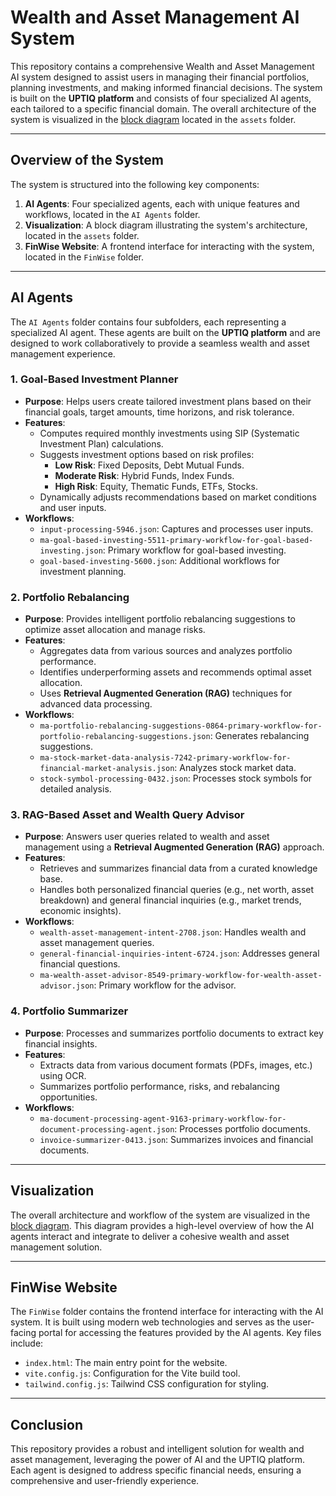 # Wealth and Asset Management AI System

This repository contains a comprehensive Wealth and Asset Management AI system designed to assist users in managing their financial portfolios, planning investments, and making informed financial decisions. The system is built on the **UPTIQ platform** and consists of four specialized AI agents, each tailored to a specific financial domain. The overall architecture of the system is visualized in the [block diagram](assets/block%20diagram.png) located in the `assets` folder.

---

## Overview of the System

The system is structured into the following key components:

1. **AI Agents**: Four specialized agents, each with unique features and workflows, located in the `AI Agents` folder.
2. **Visualization**: A block diagram illustrating the system's architecture, located in the `assets` folder.
3. **FinWise Website**: A frontend interface for interacting with the system, located in the `FinWise` folder.

---

## AI Agents

The `AI Agents` folder contains four subfolders, each representing a specialized AI agent. These agents are built on the **UPTIQ platform** and are designed to work collaboratively to provide a seamless wealth and asset management experience.

### 1. **Goal-Based Investment Planner**
   - **Purpose**: Helps users create tailored investment plans based on their financial goals, target amounts, time horizons, and risk tolerance.
   - **Features**:
     - Computes required monthly investments using SIP (Systematic Investment Plan) calculations.
     - Suggests investment options based on risk profiles:
       - **Low Risk**: Fixed Deposits, Debt Mutual Funds.
       - **Moderate Risk**: Hybrid Funds, Index Funds.
       - **High Risk**: Equity, Thematic Funds, ETFs, Stocks.
     - Dynamically adjusts recommendations based on market conditions and user inputs.
   - **Workflows**:
     - `input-processing-5946.json`: Captures and processes user inputs.
     - `ma-goal-based-investing-5511-primary-workflow-for-goal-based-investing.json`: Primary workflow for goal-based investing.
     - `goal-based-investing-5600.json`: Additional workflows for investment planning.

### 2. **Portfolio Rebalancing**
   - **Purpose**: Provides intelligent portfolio rebalancing suggestions to optimize asset allocation and manage risks.
   - **Features**:
     - Aggregates data from various sources and analyzes portfolio performance.
     - Identifies underperforming assets and recommends optimal asset allocation.
     - Uses **Retrieval Augmented Generation (RAG)** techniques for advanced data processing.
   - **Workflows**:
     - `ma-portfolio-rebalancing-suggestions-0864-primary-workflow-for-portfolio-rebalancing-suggestions.json`: Generates rebalancing suggestions.
     - `ma-stock-market-data-analysis-7242-primary-workflow-for-financial-market-analysis.json`: Analyzes stock market data.
     - `stock-symbol-processing-0432.json`: Processes stock symbols for detailed analysis.

### 3. **RAG-Based Asset and Wealth Query Advisor**
   - **Purpose**: Answers user queries related to wealth and asset management using a **Retrieval Augmented Generation (RAG)** approach.
   - **Features**:
     - Retrieves and summarizes financial data from a curated knowledge base.
     - Handles both personalized financial queries (e.g., net worth, asset breakdown) and general financial inquiries (e.g., market trends, economic insights).
   - **Workflows**:
     - `wealth-asset-management-intent-2708.json`: Handles wealth and asset management queries.
     - `general-financial-inquiries-intent-6724.json`: Addresses general financial questions.
     - `ma-wealth-asset-advisor-8549-primary-workflow-for-wealth-asset-advisor.json`: Primary workflow for the advisor.

### 4. **Portfolio Summarizer**
   - **Purpose**: Processes and summarizes portfolio documents to extract key financial insights.
   - **Features**:
     - Extracts data from various document formats (PDFs, images, etc.) using OCR.
     - Summarizes portfolio performance, risks, and rebalancing opportunities.
   - **Workflows**:
     - `ma-document-processing-agent-9163-primary-workflow-for-document-processing-agent.json`: Processes portfolio documents.
     - `invoice-summarizer-0413.json`: Summarizes invoices and financial documents.

---

## Visualization

The overall architecture and workflow of the system are visualized in the [block diagram](assets/block%20diagram.png). This diagram provides a high-level overview of how the AI agents interact and integrate to deliver a cohesive wealth and asset management solution.

---

## FinWise Website

The `FinWise` folder contains the frontend interface for interacting with the AI system. It is built using modern web technologies and serves as the user-facing portal for accessing the features provided by the AI agents. Key files include:
- `index.html`: The main entry point for the website.
- `vite.config.js`: Configuration for the Vite build tool.
- `tailwind.config.js`: Tailwind CSS configuration for styling.

---

## Conclusion

This repository provides a robust and intelligent solution for wealth and asset management, leveraging the power of AI and the UPTIQ platform. Each agent is designed to address specific financial needs, ensuring a comprehensive and user-friendly experience.